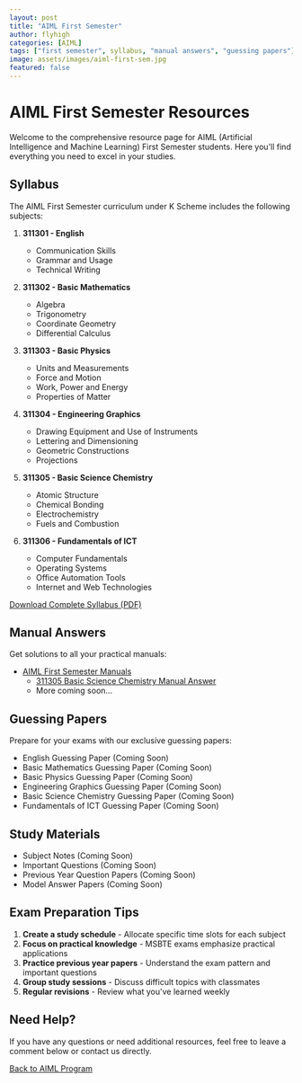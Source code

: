 ```yaml
---
layout: post
title: "AIML First Semester"
author: flyhigh
categories: [AIML]
tags: ["first semester", syllabus, "manual answers", "guessing papers"]
image: assets/images/aiml-first-sem.jpg
featured: false
---
```


# AIML First Semester Resources

Welcome to the comprehensive resource page for AIML (Artificial Intelligence and Machine Learning) First Semester students. Here you'll find everything you need to excel in your studies.

## Syllabus

The AIML First Semester curriculum under K Scheme includes the following subjects:

1. **311301 - English**
   - Communication Skills
   - Grammar and Usage
   - Technical Writing

2. **311302 - Basic Mathematics**
   - Algebra
   - Trigonometry
   - Coordinate Geometry
   - Differential Calculus

3. **311303 - Basic Physics**
   - Units and Measurements
   - Force and Motion
   - Work, Power and Energy
   - Properties of Matter

4. **311304 - Engineering Graphics**
   - Drawing Equipment and Use of Instruments
   - Lettering and Dimensioning
   - Geometric Constructions
   - Projections

5. **311305 - Basic Science Chemistry**
   - Atomic Structure
   - Chemical Bonding
   - Electrochemistry
   - Fuels and Combustion

6. **311306 - Fundamentals of ICT**
   - Computer Fundamentals
   - Operating Systems
   - Office Automation Tools
   - Internet and Web Technologies

[Download Complete Syllabus (PDF)](#)

## Manual Answers

Get solutions to all your practical manuals:

- [AIML First Semester Manuals](/aiml-first-semester-manuals)
  - [311305 Basic Science Chemistry Manual Answer](/311305-basic-science-chemistry-manual-answer)
  - More coming soon...

## Guessing Papers

Prepare for your exams with our exclusive guessing papers:

- English Guessing Paper (Coming Soon)
- Basic Mathematics Guessing Paper (Coming Soon)
- Basic Physics Guessing Paper (Coming Soon)
- Engineering Graphics Guessing Paper (Coming Soon)
- Basic Science Chemistry Guessing Paper (Coming Soon)
- Fundamentals of ICT Guessing Paper (Coming Soon)

## Study Materials

- Subject Notes (Coming Soon)
- Important Questions (Coming Soon)
- Previous Year Question Papers (Coming Soon)
- Model Answer Papers (Coming Soon)

## Exam Preparation Tips

1. **Create a study schedule** - Allocate specific time slots for each subject
2. **Focus on practical knowledge** - MSBTE exams emphasize practical applications
3. **Practice previous year papers** - Understand the exam pattern and important questions
4. **Group study sessions** - Discuss difficult topics with classmates
5. **Regular revisions** - Review what you've learned weekly

## Need Help?

If you have any questions or need additional resources, feel free to leave a comment below or contact us directly.

[Back to AIML Program](/aiml)
